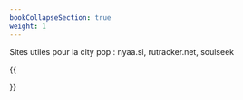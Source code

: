 ```yaml
---
bookCollapseSection: true
weight: 1
---
```


Sites utiles pour la city pop : nyaa.si, rutracker.net, soulseek

{{<section>}}
